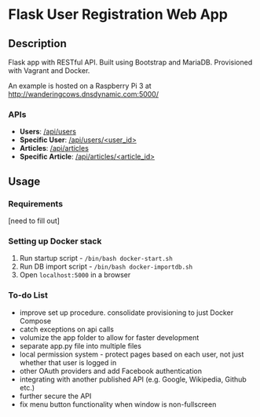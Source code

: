 # Flask User Registration Web App

## Description
Flask app with RESTful API. Built using Bootstrap and MariaDB. Provisioned with Vagrant and Docker.

An example is hosted on a Raspberry Pi 3 at http://wanderingcows.dnsdynamic.com:5000/

### APIs
* **Users**: [/api/users](http://wanderingcows.dnsdynamic.com:5000/api/users/)
* **Specific User**: [/api/users/<user_id>](http://wanderingcows.dnsdynamic.com:5000/api/users/1)
* **Articles**: [/api/articles](http://wanderingcows.dnsdynamic.com:5000/api/articles/)
* **Specific Article**: [/api/articles/<article_id>](http://wanderingcows.dnsdynamic.com:5000/api/articles/1)

## Usage
### Requirements
[need to fill out]

### Setting up Docker stack
1. Run startup script - `/bin/bash docker-start.sh`
1. Run DB import script - `/bin/bash docker-importdb.sh`
1. Open `localhost:5000` in a browser

### To-do List
* improve set up procedure. consolidate provisioning to just Docker Compose
* catch exceptions on api calls
* volumize the app folder to allow for faster development
* separate app.py file into multiple files
* local permission system - protect pages based on each user, not just whether that user is logged in
* other OAuth providers and add Facebook authentication
* integrating with another published API (e.g. Google, Wikipedia, Github etc.)
* further secure the API
* fix menu button functionality when window is non-fullscreen
